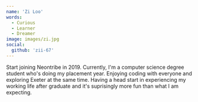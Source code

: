 ```yaml
---
name: 'Zi Loo'
words:
  - Curious
  - Learner
  - Dreamer
image: images/zi.jpg
social:
  github: 'zii-67'
---
```


Start joining Neontribe in 2019. Currently, I'm a computer science degree student who's doing my placement year. Enjoying coding with everyone and exploring Exeter at the same time. Having a head start in experiencing my working life after graduate and it's suprisingly more fun than what I am expecting.
